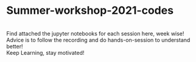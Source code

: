 # Summer-workshop-2021-codes
<br> Find attached the jupyter notebooks for each session here, week wise!
<br> Advice is to follow the recording and do hands-on-session to understand better!
<br> Keep Learning, stay motivated!
